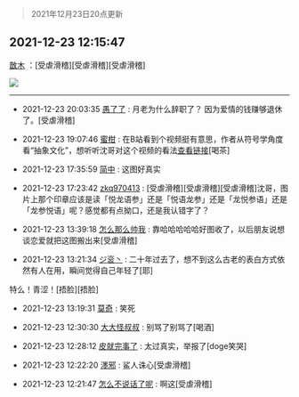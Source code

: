 > 2021年12月23日20点更新
<link rel="stylesheet" href="https://cdn.jsdelivr.net/gh/taotie6/sampleJSON@main/css/photo_show.css">
<meta name="referrer" content="no-referrer" />


 ## 2021-12-23 12:15:47 

 [㪚木](https://www.coolapk.com/feed/32309868?shareKey=MmMzNTc1Mzc5ZDQ1NjFjNDAyYTQ~) ：[受虐滑稽][受虐滑稽][受虐滑稽] 

<div class="album">
<img class="img-item" src="http://image.coolapk.com/feed/2021/1223/12/1081091_12acff0c_2946_9979_276@828x1394.jpeg" />
</div>

 ------- 

- 2021-12-23 20:03:35 [愚了了](uid=734193) : 月老为什么辞职了？
因为爱情的钱赚够退休了。[受虐滑稽] 

- 2021-12-23 19:07:46 [蜜柑](uid=1097842) : 在B站看到个视频挺有意思，作者从符号学角度看“抽象文化”，想听听沈哥对这个视频的看法<a class="feed-link-url" href="https://b23.tv/I3ILXQG" title="https://b23.tv/I3ILXQG" target="_blank" rel="nofollow">查看链接</a>[喝茶] 

- 2021-12-23 17:35:59 [简中](uid=1035343) : 这图好真实 

- 2021-12-23 17:23:42 [zkq970413](uid=1309703) : [受虐滑稽][受虐滑稽][受虐滑稽]沈哥，图片上那个印章应该是读「悦龙语参」还是「悦语龙参」还是「龙悦参语」还是「龙参悦语」呢？感觉都有点拗口，还是我认错字了？ 

- 2021-12-23 13:39:18 [怎么那么帅我](uid=1421130) : 靠哈哈哈哈哈好图收了，以后朋友说想谈恋爱就把这图搬出来[受虐滑稽] 

- 2021-12-23 13:21:34 [ジ衮丶](uid=494451) : 二十年过去了，想不到这么古老的表白方式依然有人在用，瞬间觉得自己年轻了[耶]

特么！青涩！[捂脸][捂脸] 

- 2021-12-23 13:19:31 [莫奇](uid=131936) : 笑死 

- 2021-12-23 12:30:30 [大大怪叔叔](uid=956235) : 别骂了别骂了[喝酒] 

- 2021-12-23 12:28:12 [皮就完事了](uid=1485758) : 太过真实，举报了[doge笑哭] 

- 2021-12-23 12:22:20 [濹邪](uid=1210426) : 鲨人诛心[受虐滑稽] 

- 2021-12-23 12:21:47 [怎么不说话了呢](uid=16756593) : 啊这[受虐滑稽] 

